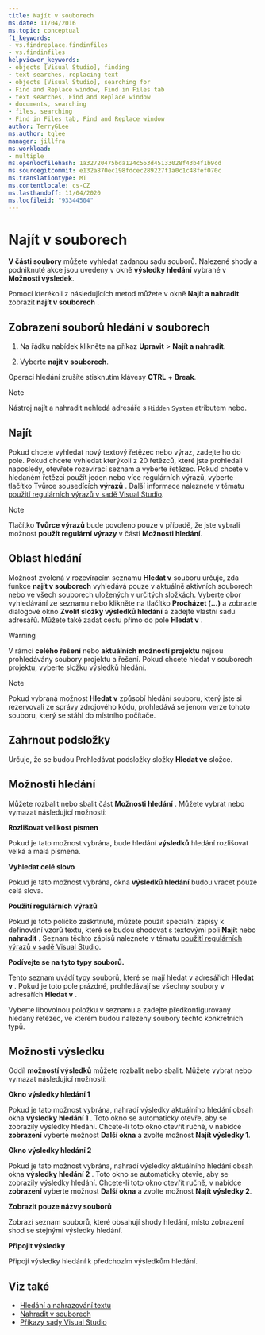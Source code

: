 ```yaml
---
title: Najít v souborech
ms.date: 11/04/2016
ms.topic: conceptual
f1_keywords:
- vs.findreplace.findinfiles
- vs.findinfiles
helpviewer_keywords:
- objects [Visual Studio], finding
- text searches, replacing text
- objects [Visual Studio], searching for
- Find and Replace window, Find in Files tab
- text searches, Find and Replace window
- documents, searching
- files, searching
- Find in Files tab, Find and Replace window
author: TerryGLee
ms.author: tglee
manager: jillfra
ms.workload:
- multiple
ms.openlocfilehash: 1a32720475bda124c563d45133028f43b4f1b9cd
ms.sourcegitcommit: e132a870ec198fdcec289227f1a0c1c48fef070c
ms.translationtype: MT
ms.contentlocale: cs-CZ
ms.lasthandoff: 11/04/2020
ms.locfileid: "93344504"
---
```

# <a name="find-in-files"></a>Najít v souborech

**V části soubory** můžete vyhledat zadanou sadu souborů. Nalezené shody a podniknuté akce jsou uvedeny v okně **výsledky hledání** vybrané v **Možnosti výsledek**.

Pomocí kterékoli z následujících metod můžete v okně **Najít a nahradit** zobrazit **najít v souborech** .

## <a name="to-display-find-in-files"></a>Zobrazení souborů hledání v souborech

1. Na řádku nabídek klikněte na příkaz **Upravit**  >  **Najít a nahradit**.

1. Vyberte **najít v souborech**.

Operaci hledání zrušíte stisknutím klávesy **CTRL**  +  **Break**.

> [!NOTE]
> Nástroj najít a nahradit nehledá adresáře s `Hidden` `System` atributem nebo.

## <a name="find-what"></a>Najít

Pokud chcete vyhledat nový textový řetězec nebo výraz, zadejte ho do pole. Pokud chcete vyhledat kterýkoli z 20 řetězců, které jste prohledali naposledy, otevřete rozevírací seznam a vyberte řetězec. Pokud chcete v hledaném řetězci použít jeden nebo více regulárních výrazů, vyberte tlačítko Tvůrce sousedících **výrazů** . Další informace naleznete v tématu [použití regulárních výrazů v sadě Visual Studio](../ide/using-regular-expressions-in-visual-studio.md).

> [!NOTE]
> Tlačítko **Tvůrce výrazů** bude povoleno pouze v případě, že jste vybrali možnost **použít regulární výrazy** v části **Možnosti hledání**.

## <a name="look-in"></a>Oblast hledání

Možnost zvolená v rozevíracím seznamu **Hledat v** souboru určuje, zda funkce **najít v souborech** vyhledává pouze v aktuálně aktivních souborech nebo ve všech souborech uložených v určitých složkách. Vyberte obor vyhledávání ze seznamu nebo klikněte na tlačítko **Procházet (...)** a zobrazte dialogové okno **Zvolit složky výsledků hledání** a zadejte vlastní sadu adresářů. Můžete také zadat cestu přímo do pole **Hledat v** .

> [!WARNING]
> V rámci **celého řešení** nebo **aktuálních možností projektu** nejsou prohledávány soubory projektu a řešení. Pokud chcete hledat v souborech projektu, vyberte složku výsledků hledání.

> [!NOTE]
> Pokud vybraná možnost **Hledat v** způsobí hledání souboru, který jste si rezervovali ze správy zdrojového kódu, prohledává se jenom verze tohoto souboru, který se stáhl do místního počítače.

## <a name="include-subfolders"></a>Zahrnout podsložky

Určuje, že se budou Prohledávat podsložky složky **Hledat ve** složce.

## <a name="find-options"></a>Možnosti hledání

Můžete rozbalit nebo sbalit část **Možnosti hledání** . Můžete vybrat nebo vymazat následující možnosti:

**Rozlišovat velikost písmen**

Pokud je tato možnost vybrána, bude hledání **výsledků** hledání rozlišovat velká a malá písmena.

**Vyhledat celé slovo**

Pokud je tato možnost vybrána, okna **výsledků hledání** budou vracet pouze celá slova.

**Použití regulárních výrazů**

Pokud je toto políčko zaškrtnuté, můžete použít speciální zápisy k definování vzorů textu, které se budou shodovat s textovými poli **Najít** nebo **nahradit** . Seznam těchto zápisů naleznete v tématu [použití regulárních výrazů v sadě Visual Studio](../ide/using-regular-expressions-in-visual-studio.md).

**Podívejte se na tyto typy souborů.**

Tento seznam uvádí typy souborů, které se mají hledat v adresářích **Hledat v** . Pokud je toto pole prázdné, prohledávají se všechny soubory v adresářích **Hledat v** .

Vyberte libovolnou položku v seznamu a zadejte předkonfigurovaný hledaný řetězec, ve kterém budou nalezeny soubory těchto konkrétních typů.

## <a name="result-options"></a>Možnosti výsledku

Oddíl **možností výsledků** můžete rozbalit nebo sbalit. Můžete vybrat nebo vymazat následující možnosti:

**Okno výsledky hledání 1**

Pokud je tato možnost vybrána, nahradí výsledky aktuálního hledání obsah okna **výsledky hledání 1** . Toto okno se automaticky otevře, aby se zobrazily výsledky hledání. Chcete-li toto okno otevřít ručně, v nabídce **zobrazení** vyberte možnost **Další okna** a zvolte možnost **Najít výsledky 1**.

**Okno výsledky hledání 2**

Pokud je tato možnost vybrána, nahradí výsledky aktuálního hledání obsah okna **výsledky hledání 2** . Toto okno se automaticky otevře, aby se zobrazily výsledky hledání. Chcete-li toto okno otevřít ručně, v nabídce **zobrazení** vyberte možnost **Další okna** a zvolte možnost **Najít výsledky 2**.

**Zobrazit pouze názvy souborů**

Zobrazí seznam souborů, které obsahují shody hledání, místo zobrazení shod se stejnými výsledky hledání.

**Připojit výsledky**

Připojí výsledky hledání k předchozím výsledkům hledání.

## <a name="see-also"></a>Viz také

- [Hledání a nahrazování textu](../ide/finding-and-replacing-text.md)
- [Nahradit v souborech](../ide/replace-in-files.md)
- [Příkazy sady Visual Studio](../ide/reference/visual-studio-commands.md)